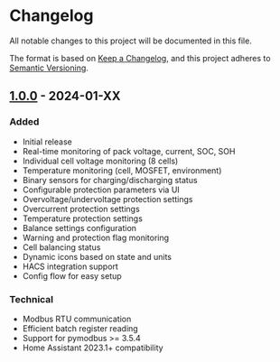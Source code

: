 # Changelog

All notable changes to this project will be documented in this file.

The format is based on [Keep a Changelog](https://keepachangelog.com/en/1.0.0/),
and this project adheres to [Semantic Versioning](https://semver.org/spec/v2.0.0.html).

## [1.0.0] - 2024-01-XX

### Added
- Initial release
- Real-time monitoring of pack voltage, current, SOC, SOH
- Individual cell voltage monitoring (8 cells)
- Temperature monitoring (cell, MOSFET, environment)
- Binary sensors for charging/discharging status
- Configurable protection parameters via UI
- Overvoltage/undervoltage protection settings
- Overcurrent protection settings
- Temperature protection settings
- Balance settings configuration
- Warning and protection flag monitoring
- Cell balancing status
- Dynamic icons based on state and units
- HACS integration support
- Config flow for easy setup

### Technical
- Modbus RTU communication
- Efficient batch register reading
- Support for pymodbus >= 3.5.4
- Home Assistant 2023.1+ compatibility

[1.0.0]: https://github.com/OwlBawl/pace_bms/releases/tag/v1.0.0